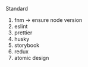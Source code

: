 Standard

1) fnm -> ensure node version
2) eslint
3) prettier
4) husky
5) storybook
6) redux
7) atomic design

